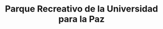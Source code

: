 ---
title: "Parque Recreativo de la Universidad para la Paz"
url: /colon/parque-recreativo-de-la-universidad-para-la-paz/
shop: entradas
---